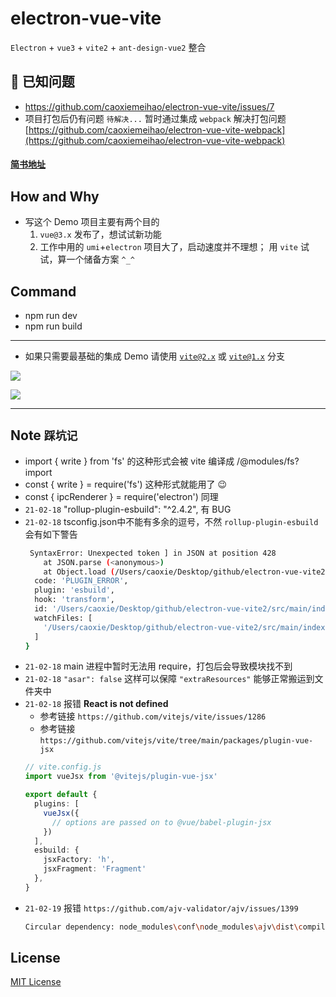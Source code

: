 # electron-vue-vite
`Electron` + `vue3` + `vite2` + `ant-design-vue2` 整合

## 🐛 已知问题
- https://github.com/caoxiemeihao/electron-vue-vite/issues/7
- 项目打包后仍有问题 `待解决...` 暂时通过集成 `webpack` 解决打包问题 [https://github.com/caoxiemeihao/electron-vue-vite-webpack](https://github.com/caoxiemeihao/electron-vue-vite-webpack)

#### [简书地址](https://www.jianshu.com/p/ee5ec23d4716)

## How and Why
- 写这个 Demo 项目主要有两个目的
  1. `vue@3.x` 发布了，想试试新功能
  2. 工作中用的 `umi`+`electron` 项目大了，启动速度并不理想；
  用 `vite` 试试，算一个储备方案 `^_^`

## Command
- npm run dev
- npm run build

---
- 如果只需要最基础的集成 Demo 请使用 [`vite@2.x`](https://github.com/caoxiemeihao/electron-vue-vite/tree/vite%402.x) 或 [`vite@1.x`](https://github.com/caoxiemeihao/electron-vue-vite/tree/vite%401.x) 分支

![](https://raw.githubusercontent.com/caoxiemeihao/electron-vue-vite/master/screenshot/login.png)

![](https://raw.githubusercontent.com/caoxiemeihao/electron-vue-vite/master/screenshot/main-antd.png)

---

## Note `踩坑记`
- import { write } from 'fs' 的这种形式会被 vite 编译成 /@modules/fs?import
- const { write } = require('fs') 这种形式就能用了 😉
- const { ipcRenderer } = require('electron') 同理
- `21-02-18` "rollup-plugin-esbuild": "^2.4.2", 有 BUG
- `21-02-18` tsconfig.json中不能有多余的逗号，不然 `rollup-plugin-esbuild` 会有如下警告
  ```bash
   SyntaxError: Unexpected token ] in JSON at position 428
      at JSON.parse (<anonymous>)
      at Object.load (/Users/caoxie/Desktop/github/electron-vue-vite2/node_modules/rollup-plugin-esbuild/dist/index.js:21:17) {
    code: 'PLUGIN_ERROR',
    plugin: 'esbuild',
    hook: 'transform',
    id: '/Users/caoxie/Desktop/github/electron-vue-vite2/src/main/index.ts',
    watchFiles: [
      '/Users/caoxie/Desktop/github/electron-vue-vite2/src/main/index.ts'
    ]
  }
  ```
- `21-02-18` main 进程中暂时无法用 require，打包后会导致模块找不到
- `21-02-18` `"asar": false` 这样可以保障 `"extraResources"` 能够正常搬运到文件夹中
- `21-02-18` 报错 **React is not defined**
  * 参考链接 `https://github.com/vitejs/vite/issues/1286`
  * 参考链接 `https://github.com/vitejs/vite/tree/main/packages/plugin-vue-jsx`
  ```ts
  // vite.config.js
  import vueJsx from '@vitejs/plugin-vue-jsx'

  export default {
    plugins: [
      vueJsx({
        // options are passed on to @vue/babel-plugin-jsx
      })
    ],
    esbuild: {
      jsxFactory: 'h',
      jsxFragment: 'Fragment'
    },
  }
  ```
- `21-02-19` 报错 `https://github.com/ajv-validator/ajv/issues/1399`
  ```bash
  Circular dependency: node_modules\conf\node_modules\ajv\dist\compile\validate\dataType.js -> node_modules\conf\node_modules\ajv\dist\compile\util.js -> node_modules\conf\node_modules\ajv\dist\compile\validate\index.js -> node_modules\conf\node_modules\ajv\dist\compile\validate\dataType.js
  ```

## License

[MIT License](https://opensource.org/licenses/MIT)

